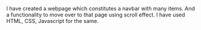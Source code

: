 I have created a webpage which constitutes a navbar with many items. 
And a functionality to move over to that page using scroll effect. 
I have used HTML, CSS, Javascript for the same.